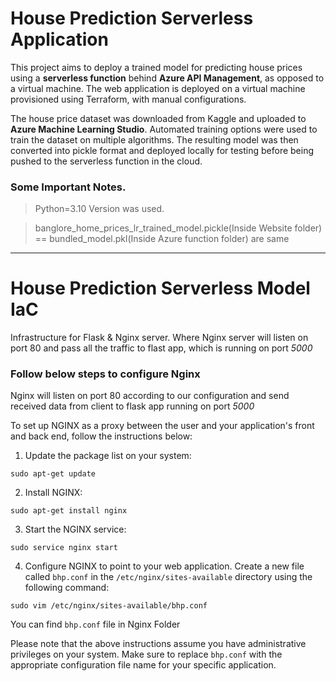 # House Prediction Serverless Application

This project aims to deploy a trained model for predicting house prices using a **serverless function** behind **Azure API Management**, as opposed to a virtual machine. The web application is deployed on a virtual machine provisioned using Terraform, with manual configurations.

The house price dataset was downloaded from Kaggle and uploaded to **Azure Machine Learning Studio**. Automated training options were used to train the dataset on multiple algorithms. The resulting model was then converted into pickle format and deployed locally for testing before being pushed to the serverless function in the cloud.


### Some Important Notes.
> Python=3.10 Version was used.

> banglore_home_prices_lr_trained_model.pickle(Inside Website folder) == bundled_model.pkl(Inside Azure function folder) are same

---
# House Prediction Serverless Model IaC

Infrastructure for Flask & Nginx server.
Where Nginx server will listen on port 80 and pass all the traffic to flast app, which is running on port *5000*

### Follow below steps to configure Nginx

Nginx will listen on port 80 according to our configuration and send received data from client to flask app running on port *5000*

To set up NGINX as a proxy between the user and your application's front and back end, follow the instructions below:

1. Update the package list on your system:
```
sudo apt-get update
```

2. Install NGINX:
```
sudo apt-get install nginx
```

3. Start the NGINX service:
```
sudo service nginx start
```

4. Configure NGINX to point to your web application. Create a new file called `bhp.conf` in the `/etc/nginx/sites-available` directory using the following command:
```
sudo vim /etc/nginx/sites-available/bhp.conf
```
You can find `bhp.conf` file in Nginx Folder

Please note that the above instructions assume you have administrative privileges on your system. Make sure to replace `bhp.conf` with the appropriate configuration file name for your specific application.
